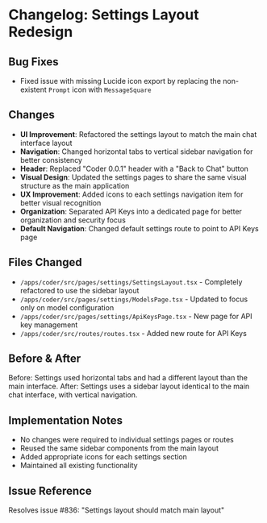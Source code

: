 # Changelog: Settings Layout Redesign

## Bug Fixes
- Fixed issue with missing Lucide icon export by replacing the non-existent `Prompt` icon with `MessageSquare`

## Changes
- **UI Improvement**: Refactored the settings layout to match the main chat interface layout
- **Navigation**: Changed horizontal tabs to vertical sidebar navigation for better consistency
- **Header**: Replaced "Coder 0.0.1" header with a "Back to Chat" button
- **Visual Design**: Updated the settings pages to share the same visual structure as the main application
- **UX Improvement**: Added icons to each settings navigation item for better visual recognition
- **Organization**: Separated API Keys into a dedicated page for better organization and security focus
- **Default Navigation**: Changed default settings route to point to API Keys page

## Files Changed
- `/apps/coder/src/pages/settings/SettingsLayout.tsx` - Completely refactored to use the sidebar layout
- `/apps/coder/src/pages/settings/ModelsPage.tsx` - Updated to focus only on model configuration
- `/apps/coder/src/pages/settings/ApiKeysPage.tsx` - New page for API key management
- `/apps/coder/src/routes/routes.tsx` - Added new route for API Keys

## Before & After
Before: Settings used horizontal tabs and had a different layout than the main interface.
After: Settings uses a sidebar layout identical to the main chat interface, with vertical navigation.

## Implementation Notes
- No changes were required to individual settings pages or routes
- Reused the same sidebar components from the main layout
- Added appropriate icons for each settings section
- Maintained all existing functionality

## Issue Reference
Resolves issue #836: "Settings layout should match main layout"